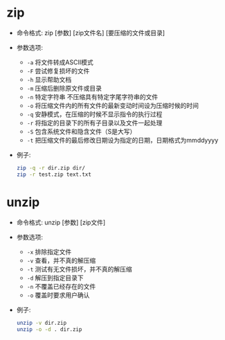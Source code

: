 # zip

* 命令格式: zip [参数] [zip文件名] [要压缩的文件或目录]
* 参数选项:
    * `-a` 将文件转成ASCII模式
    * `-F` 尝试修复损坏的文件
    * `-h` 显示帮助文档
    * `-m` 压缩后删除原文件或目录
    * `-n` 特定字符串 不压缩具有特定字尾字符串的文件
    * `-o` 将压缩文件内的所有文件的最新变动时间设为压缩时候的时间
    * `-q` 安静模式，在压缩的时候不显示指令的执行过程
    * `-r` 将指定的目录下的所有子目录以及文件一起处理
    * `-S` 包含系统文件和隐含文件（S是大写）
    * `-t` 把压缩文件的最后修改日期设为指定的日期，日期格式为mmddyyyy
* 例子:

    ```bash
    zip -q -r dir.zip dir/
    zip -r test.zip text.txt
    ```
# unzip

* 命令格式: unzip [参数] [zip文件]
* 参数选项:
    * `-x` 排除指定文件
    * `-v` 查看，并不真的解压缩
    * `-t` 测试有无文件损坏，并不真的解压缩
    * `-d` 解压到指定目录下
    * `-n` 不覆盖已经存在的文件
    * `-o` 覆盖时要求用户确认
* 例子:

    ```bash
    unzip -v dir.zip
    unzip -o -d . dir.zip
    ```
